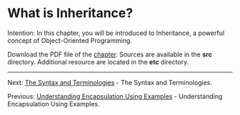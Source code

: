 # What is Inheritance?

Intention: In this chapter, you will be introduced to Inheritance, a powerful concept of Object-Oriented Programming.

Download the PDF file of the [chapter](chapter_11.pdf). Sources are available in the <b>src</b> directory. 
Additional resource are located in the <b>etc</b> directory.

<hr>

Next: [The Syntax and Terminologies](chapter_12.md "The Syntax and Terminologies") - The Syntax and Terminologies.

Previous: [Understanding Encapsulation Using Examples](chapter_10.md "Understanding Encapsulation Using Examples") - 
Understanding Encapsulation Using Examples.